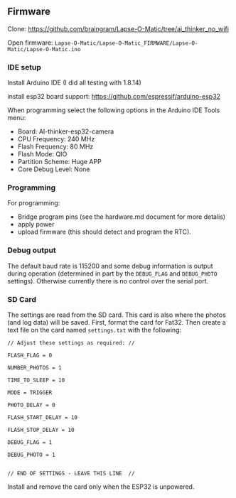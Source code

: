 ## Firmware

Clone: https://github.com/braingram/Lapse-O-Matic/tree/ai_thinker_no_wifi

Open firmware: `Lapse-O-Matic/Lapse-O-Matic_FIRMWARE/Lapse-O-Matic/Lapse-O-Matic.ino`

### IDE setup

Install Arduino IDE (I did all testing with 1.8.14)

install esp32 board support: https://github.com/espressif/arduino-esp32

When programming select the following options in the Arduino IDE Tools menu:

- Board: AI-thinker-esp32-camera
- CPU Frequency: 240 MHz
- Flash Frequency: 80 MHz
- Flash Mode: QIO
- Partition Scheme: Huge APP
- Core Debug Level: None

### Programming

For programming:

- Bridge program pins (see the hardware.md document for more detalis)
- apply power
- upload firmware (this should detect and program the RTC).


### Debug output

The default baud rate is 115200 and some debug information is output during
operation (determined in part by the `DEBUG_FLAG` and `DEBUG_PHOTO` settings).
Otherwise currently there is no control over the serial port.


### SD Card

The settings are read from the SD card. This card is also where the photos
(and log data) will be saved. First, format the card for Fat32. Then create
a text file on the card named `settings.txt` with the following:

```
// Adjust these settings as required: //

FLASH_FLAG = 0

NUMBER_PHOTOS = 1

TIME_TO_SLEEP = 10

MODE = TRIGGER

PHOTO_DELAY = 0

FLASH_START_DELAY = 10

FLASH_STOP_DELAY = 10
 
DEBUG_FLAG = 1

DEBUG_PHOTO = 1


// END OF SETTINGS - LEAVE THIS LINE  //
```

Install and remove the card only when the ESP32 is unpowered.
